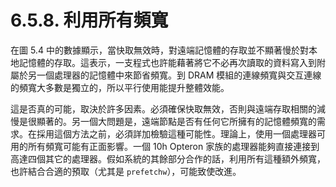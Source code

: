 # 6.5.8. 利用所有頻寬

在圖 5.4 中的數據顯示，當快取無效時，對遠端記憶體的存取並不顯著慢於對本地記憶體的存取。這表示，一支程式也許能藉著將它不必再次讀取的資料寫入到附屬於另一個處理器的記憶體中來節省頻寬。到 DRAM 模組的連線頻寬與交互連線的頻寬大多數是獨立的，所以平行使用能提升整體效能。

這是否真的可能，取決於許多因素。必須確保快取無效，否則與遠端存取相關的減慢是很顯著的。另一個大問題是，遠端節點是否有任何它所擁有的記憶體頻寬的需求。在採用這個方法之前，必須詳加檢驗這種可能性。理論上，使用一個處理器可用的所有頻寬可能有正面影響。一個 10h Opteron 家族的處理器能夠直接連接到高達四個其它的處理器。假如系統的其餘部分合作的話，利用所有這種額外頻寬，也許結合合適的預取（尤其是 `prefetchw`），可能致使改進。

